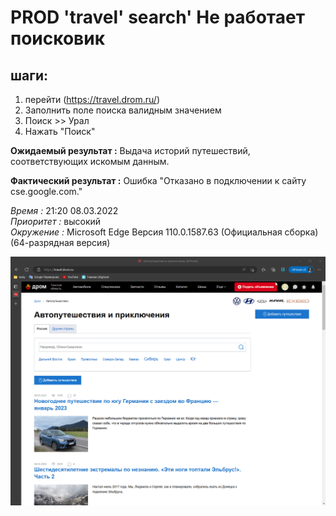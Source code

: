 # PROD 'travel' search' Не работает поисковик

## шаги:

1. перейти (https://travel.drom.ru/)
2. Заполнить поле поиска валидным значением
3. Поиск >> Урал
4. Нажать "Поиск"


__Ожидаемый результат :__ Выдача историй путешествий, соответствующих искомым данным.

__Фактический результат :__ Ошибка "Отказано в подключении к сайту cse.google.com."

_Время :_ 21:20 08.03.2022  
_Приоритет :_ высокий     
_Окружение :_ Microsoft Edge
Версия 110.0.1587.63 (Официальная сборка) (64-разрядная версия) 

![Как не должно быть](images/Search.gif)     
